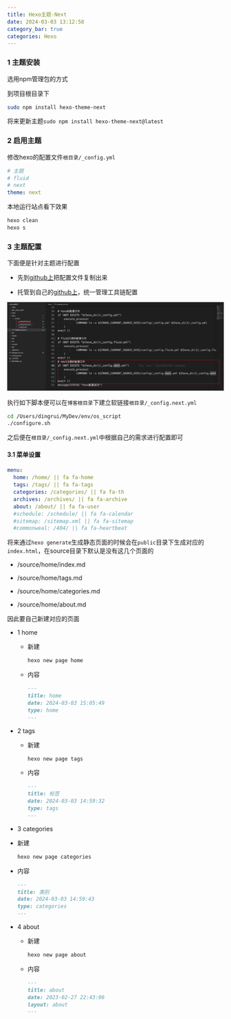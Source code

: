 ```yaml
---
title: Hexo主题-Next
date: 2024-03-03 13:12:58
category_bar: true
categories: Hexo
---
```


### 1 主题安装

选用npm管理包的方式

到项目根目录下

```sh
sudo npm install hexo-theme-next
```

将来更新主题`sudo npm install hexo-theme-next@latest`

### 2 启用主题

修改hexo的配置文件`根目录/_config.yml`

```yaml
# 主题
# fluid
# next
theme: next
```

本地运行站点看下效果

```sh
hexo clean
hexo s
```

### 3 主题配置

下面便是针对主题进行配置

- 先到[github上](https://github.com/next-theme/hexo-theme-next/blob/master/_config.yml)把配置文件复制出来

- 托管到自己的[github上](https://github.com/Bannirui/os_script)，统一管理工具链配置

![](./Hexo主题-Next/1709444294.png)

执行如下脚本便可以在`博客根目录`下建立软链接`根目录/_config.next.yml`

```sh
cd /Users/dingrui/MyDev/env/os_script
./configure.sh
```

之后便在`根目录/_config.next.yml`中根据自己的需求进行配置即可

#### 3.1 菜单设置

```yaml
menu:
  home: /home/ || fa fa-home
  tags: /tags/ || fa fa-tags
  categories: /categories/ || fa fa-th
  archives: /archives/ || fa fa-archive
  about: /about/ || fa fa-user
  #schedule: /schedule/ || fa fa-calendar
  #sitemap: /sitemap.xml || fa fa-sitemap
  #commonweal: /404/ || fa fa-heartbeat
```

将来通过`hexo generate`生成静态页面的时候会在`public`目录下生成对应的`index.html`，在source目录下默认是没有这几个页面的

- /source/home/index.md

- /source/home/tags.md

- /source/home/categories.md

- /source/home/about.md

因此要自己新建对应的页面

- 1 home

  - 新建

    ```sh
    hexo new page home
    ```

  - 内容

    ```md
    ---
    title: home
    date: 2024-03-03 15:05:49
    type: home
    ---
    ```

- 2 tags

  - 新建

    ```sh
    hexo new page tags
    ```

  - 内容

    ```md
    ---
    title: 标签
    date: 2024-03-03 14:59:32
    type: tags
    ---
    ```

 - 3 categories

  - 新建

    ```sh
    hexo new page categories
    ```

  - 内容

    ```md
    ---
    title: 类别
    date: 2024-03-03 14:59:43
    type: categories
    ---
    ```

- 4 about

  - 新建

    ```sh
    hexo new page about
    ```

  - 内容

    ```md
    ---
    title: about
    date: 2023-02-27 22:43:06
    layout: about
    ---
    ```